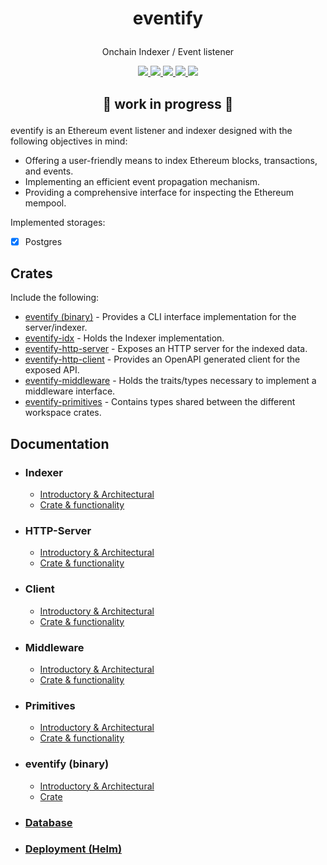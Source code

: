 # <p align="center">eventify</p>
<p align="center"> Onchain Indexer / Event listener</p>

<p align="center">
    <a href="https://github.com/lbkolev/eventify/blob/master/LICENSE-MIT">
        <img src="https://img.shields.io/badge/license-MIT-blue.svg">
    </a>
    <a href="https://github.com/lbkolev/eventify/blob/master/LICENSE-APACHE">
        <img src="https://img.shields.io/badge/license-APACHE2.0-blue.svg">
    </a>
    <a href="https://crates.io/crates/eventify">
        <img src="https://img.shields.io/crates/v/eventify.svg">
    </a>
    <a href="https://github.com/lbkolev/eventify/actions?query=workflow%3ACI+branch%3Amaster">
        <img src="https://github.com/lbkolev/eventify/actions/workflows/ci.yml/badge.svg">
    </a>
    <a href="https://docs.rs/eventify">
        <img src="https://img.shields.io/docsrs/eventify/latest">
    </a>
</p>

## <p align="center"> 🚧 work in progress 🚧<p>
eventify is an Ethereum event listener and indexer designed with the following objectives in mind:
- Offering a user-friendly means to index Ethereum blocks, transactions, and events.
- Implementing an efficient event propagation mechanism.
- Providing a comprehensive interface for inspecting the Ethereum mempool.

Implemented storages:
- [x] Postgres

## Crates
Include the following:
- [eventify (binary)](./crates/eventify/) - Provides a CLI interface implementation for the server/indexer.
- [eventify-idx](./crates/eventify-idx) - Holds the Indexer implementation.
- [eventify-http-server](./crates/eventify-http-server) - Exposes an HTTP server for the indexed data.
- [eventify-http-client](.crates//eventify-http-client) - Provides an OpenAPI generated client for the exposed API.
- [eventify-middleware](./crates/eventify-middleware) - Holds the traits/types necessary to implement a middleware interface.
- [eventify-primitives](./crates/eventify-primitives) - Contains types shared between the different workspace crates.

## Documentation
- ### Indexer
    - [Introductory & Architectural](./crates/eventify-idx/README.md)
    - [Crate & functionality](https://crates.io/crates/eventify-idx)

- ### HTTP-Server
    - [Introductory & Architectural](./crates/eventify-http-server/README.md)
    - [Crate & functionality](https://crates.io/crates/eventify-http-server)

- ### Client
    - [Introductory & Architectural](./crates/eventify-http-client/README.md)
    - [Crate & functionality](https://crates.io/crates/eventify-http-client)

- ### Middleware
    - [Introductory & Architectural](./crates/eventify-middleware/README.md)
    - [Crate & functionality](https://crates.io/crates/eventify-middleware)

- ### Primitives
    - [Introductory & Architectural](./crates/eventify-primitives/README.md)
    - [Crate & functionality](https://crates.io/crates/eventify-primitives)

- ### eventify (binary)
    - [Introductory & Architectural](./crates/eventify/README.md)
    - [Crate](https://crates.io/crates/eventify)

- ### [Database](./docs/database.md)
- ### [Deployment (Helm)](./docs/deploy-helm.md)
